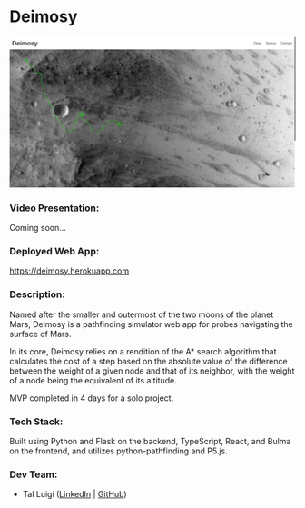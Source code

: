 # Deimosy

![Deimosy Screenshot](./public/screenshot.png)

### Video Presentation:

Coming soon...

### Deployed Web App:

https://deimosy.herokuapp.com

### Description:

Named after the smaller and outermost of the two moons of the planet Mars, Deimosy is a pathfinding simulator web app for probes navigating the surface of Mars.

In its core, Deimosy relies on a rendition of the A\* search algorithm that calculates the cost of a step based on the absolute value of the difference between the weight of a given node and that of its neighbor, with the weight of a node being the equivalent of its altitude.

MVP completed in 4 days for a solo project.

### Tech Stack:

Built using Python and Flask on the backend, TypeScript, React, and Bulma on the frontend, and utilizes python-pathfinding and P5.js.

### Dev Team:

- Tal Luigi ([LinkedIn](https://www.linkedin.com/in/tal-luigi) | [GitHub](https://github.com/luigilegion))
